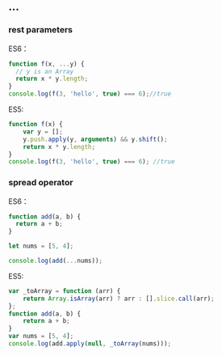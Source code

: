 ## ...
### rest parameters
ES6：
```javascript
function f(x, ...y) {
  // y is an Array
  return x * y.length;
}
console.log(f(3, 'hello', true) === 6);//true
```
ES5:
```javascript
function f(x) {
    var y = [];
    y.push.apply(y, arguments) && y.shift();
    return x * y.length;
}
console.log(f(3, 'hello', true) === 6); //true
```

### spread operator
ES6：
```javascript
function add(a, b) {
  return a + b;
}

let nums = [5, 4];

console.log(add(...nums));
```
ES5:
```javascript
var _toArray = function (arr) {
    return Array.isArray(arr) ? arr : [].slice.call(arr);
};
function add(a, b) {
    return a + b;
}
var nums = [5, 4];
console.log(add.apply(null, _toArray(nums)));
```

